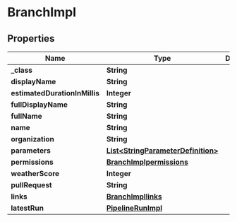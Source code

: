 
# BranchImpl

## Properties
Name | Type | Description | Notes
------------ | ------------- | ------------- | -------------
**_class** | **String** |  |  [optional]
**displayName** | **String** |  |  [optional]
**estimatedDurationInMillis** | **Integer** |  |  [optional]
**fullDisplayName** | **String** |  |  [optional]
**fullName** | **String** |  |  [optional]
**name** | **String** |  |  [optional]
**organization** | **String** |  |  [optional]
**parameters** | [**List&lt;StringParameterDefinition&gt;**](StringParameterDefinition.md) |  |  [optional]
**permissions** | [**BranchImplpermissions**](BranchImplpermissions.md) |  |  [optional]
**weatherScore** | **Integer** |  |  [optional]
**pullRequest** | **String** |  |  [optional]
**links** | [**BranchImpllinks**](BranchImpllinks.md) |  |  [optional]
**latestRun** | [**PipelineRunImpl**](PipelineRunImpl.md) |  |  [optional]




